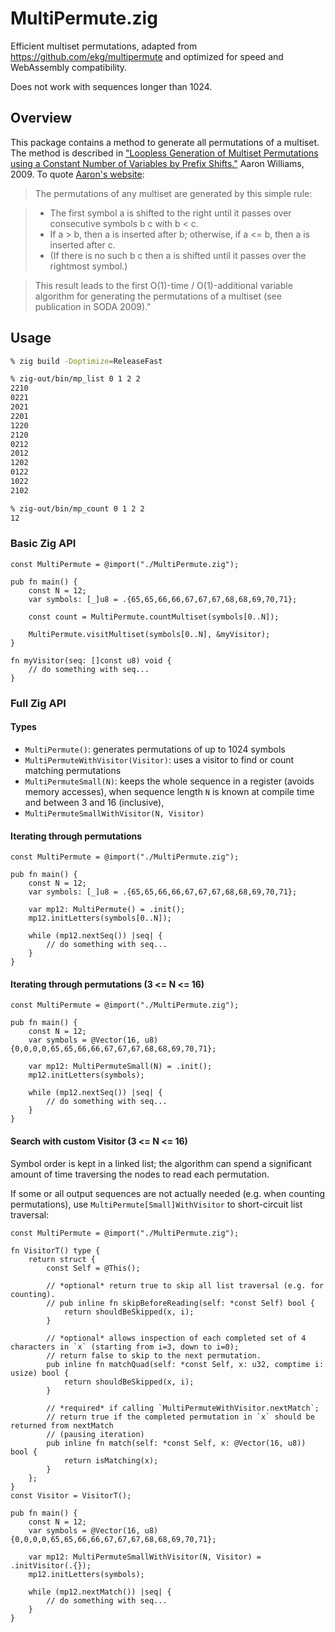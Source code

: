# MultiPermute.zig

Efficient multiset permutations,
adapted from https://github.com/ekg/multipermute
and optimized for speed and WebAssembly compatibility.

Does not work with sequences longer than 1024.

## Overview

This package contains a method to generate all permutations of a multiset. The method is described in ["Loopless Generation of Multiset Permutations using a Constant Number of Variables by Prefix Shifts."](https://www.researchgate.net/publication/220779544_Loopless_Generation_of_Multiset_Permutations_using_a_Constant_Number_of_Variables_by_Prefix_Shifts) Aaron Williams, 2009. To quote [Aaron's website](http://webhome.cs.uvic.ca/~haron/):

> The permutations of any multiset are generated by this simple rule:

> - The first symbol a is shifted to the right until it passes over consecutive symbols b c with b < c. 
> - If a > b, then a is inserted after b; otherwise, if a <= b, then a is inserted after c. 
> - (If there is no such b c then a is shifted until it passes over the rightmost symbol.)

> This result leads to the first O(1)-time / O(1)-additional variable algorithm for generating the permutations of a multiset (see publication in SODA 2009)."

## Usage

``` bash
% zig build -Doptimize=ReleaseFast
```

```bash
% zig-out/bin/mp_list 0 1 2 2
2210
0221
2021
2201
1220
2120
0212
2012
1202
0122
1022
2102
```

```bash
% zig-out/bin/mp_count 0 1 2 2
12
```

### Basic Zig API

```zig
const MultiPermute = @import("./MultiPermute.zig");

pub fn main() {
    const N = 12;
    var symbols: [_]u8 = .{65,65,66,66,67,67,67,68,68,69,70,71};
    
    const count = MultiPermute.countMultiset(symbols[0..N]);
    
    MultiPermute.visitMultiset(symbols[0..N], &myVisitor);
}

fn myVisitor(seq: []const u8) void {
    // do something with seq...
}
```

### Full Zig API

#### Types

- `MultiPermute()`: generates permutations of up to 1024 symbols
- `MultiPermuteWithVisitor(Visitor)`: uses a visitor to find or count matching permutations
- `MultiPermuteSmall(N)`: keeps the whole sequence in a register (avoids memory accesses), when sequence length `N` is known at compile time and between 3 and 16 (inclusive),
- `MultiPermuteSmallWithVisitor(N, Visitor)`

#### Iterating through permutations

```zig
const MultiPermute = @import("./MultiPermute.zig");

pub fn main() {
    const N = 12;
    var symbols: [_]u8 = .{65,65,66,66,67,67,67,68,68,69,70,71};

    var mp12: MultiPermute() = .init();
    mp12.initLetters(symbols[0..N]);

    while (mp12.nextSeq()) |seq| {
        // do something with seq...
    }
}
```

#### Iterating through permutations (3 <= N <= 16)

```zig
const MultiPermute = @import("./MultiPermute.zig");

pub fn main() {
    const N = 12;
    var symbols = @Vector(16, u8){0,0,0,0,65,65,66,66,67,67,67,68,68,69,70,71};

    var mp12: MultiPermuteSmall(N) = .init();
    mp12.initLetters(symbols);

    while (mp12.nextSeq()) |seq| {
        // do something with seq...
    }
}
```

#### Search with custom Visitor (3 <= N <= 16)

Symbol order is kept in a linked list; the algorithm can spend a significant amount of time traversing the nodes to read each permutation.

If some or all output sequences are not actually needed (e.g. when counting permutations), use `MultiPermute[Small]WithVisitor` to short-circuit list traversal:

```zig
const MultiPermute = @import("./MultiPermute.zig");

fn VisitorT() type {
    return struct {
        const Self = @This();

        // *optional* return true to skip all list traversal (e.g. for counting).
        // pub inline fn skipBeforeReading(self: *const Self) bool {
            return shouldBeSkipped(x, i);
        }

        // *optional* allows inspection of each completed set of 4 characters in `x` (starting from i=3, down to i=0);
        // return false to skip to the next permutation.
        pub inline fn matchQuad(self: *const Self, x: u32, comptime i: usize) bool {
            return shouldBeSkipped(x, i);
        }

        // *required* if calling `MultiPermuteWithVisitor.nextMatch`;
        // return true if the completed permutation in `x` should be returned from nextMatch
        // (pausing iteration)
        pub inline fn match(self: *const Self, x: @Vector(16, u8)) bool {
            return isMatching(x);
        }
    };
}
const Visitor = VisitorT();

pub fn main() {
    const N = 12;
    var symbols = @Vector(16, u8){0,0,0,0,65,65,66,66,67,67,67,68,68,69,70,71};

    var mp12: MultiPermuteSmallWithVisitor(N, Visitor) = .initVisitor(.{});
    mp12.initLetters(symbols);

    while (mp12.nextMatch()) |seq| {
        // do something with seq...
    }
}
```
